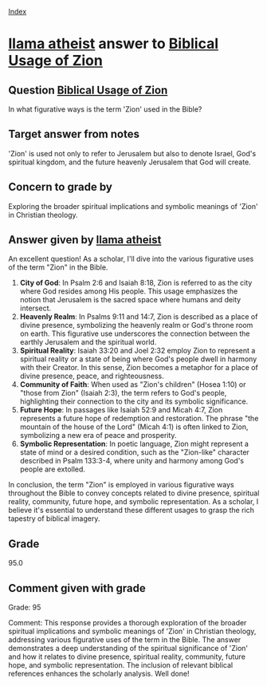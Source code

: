 
[Index](../../index.md)
# [llama atheist](../../answering_models/llama_atheist.md) answer to [Biblical Usage of Zion](../../questions/Biblical_Usage_of_Zion.md)

## Question [Biblical Usage of Zion](../../questions/Biblical_Usage_of_Zion.md)
In what figurative ways is the term 'Zion' used in the Bible?

## Target answer from notes
'Zion' is used not only to refer to Jerusalem but also to denote Israel, God's spiritual kingdom, and the future heavenly Jerusalem that God will create.

## Concern to grade by
Exploring the broader spiritual implications and symbolic meanings of 'Zion' in Christian theology.

## Answer given by [llama atheist](../../answering_models/llama_atheist.md)
An excellent question! As a scholar, I'll dive into the various figurative uses of the term "Zion" in the Bible.

1. **City of God**: In Psalm 2:6 and Isaiah 8:18, Zion is referred to as the city where God resides among His people. This usage emphasizes the notion that Jerusalem is the sacred space where humans and deity intersect.
2. **Heavenly Realm**: In Psalms 9:11 and 14:7, Zion is described as a place of divine presence, symbolizing the heavenly realm or God's throne room on earth. This figurative use underscores the connection between the earthly Jerusalem and the spiritual world.
3. **Spiritual Reality**: Isaiah 33:20 and Joel 2:32 employ Zion to represent a spiritual reality or a state of being where God's people dwell in harmony with their Creator. In this sense, Zion becomes a metaphor for a place of divine presence, peace, and righteousness.
4. **Community of Faith**: When used as "Zion's children" (Hosea 1:10) or "those from Zion" (Isaiah 2:3), the term refers to God's people, highlighting their connection to the city and its symbolic significance.
5. **Future Hope**: In passages like Isaiah 52:9 and Micah 4:7, Zion represents a future hope of redemption and restoration. The phrase "the mountain of the house of the Lord" (Micah 4:1) is often linked to Zion, symbolizing a new era of peace and prosperity.
6. **Symbolic Representation**: In poetic language, Zion might represent a state of mind or a desired condition, such as the "Zion-like" character described in Psalm 133:3-4, where unity and harmony among God's people are extolled.

In conclusion, the term "Zion" is employed in various figurative ways throughout the Bible to convey concepts related to divine presence, spiritual reality, community, future hope, and symbolic representation. As a scholar, I believe it's essential to understand these different usages to grasp the rich tapestry of biblical imagery.

## Grade
95.0

## Comment given with grade
Grade: 95

Comment: This response provides a thorough exploration of the broader spiritual implications and symbolic meanings of 'Zion' in Christian theology, addressing various figurative uses of the term in the Bible. The answer demonstrates a deep understanding of the spiritual significance of 'Zion' and how it relates to divine presence, spiritual reality, community, future hope, and symbolic representation. The inclusion of relevant biblical references enhances the scholarly analysis. Well done!

